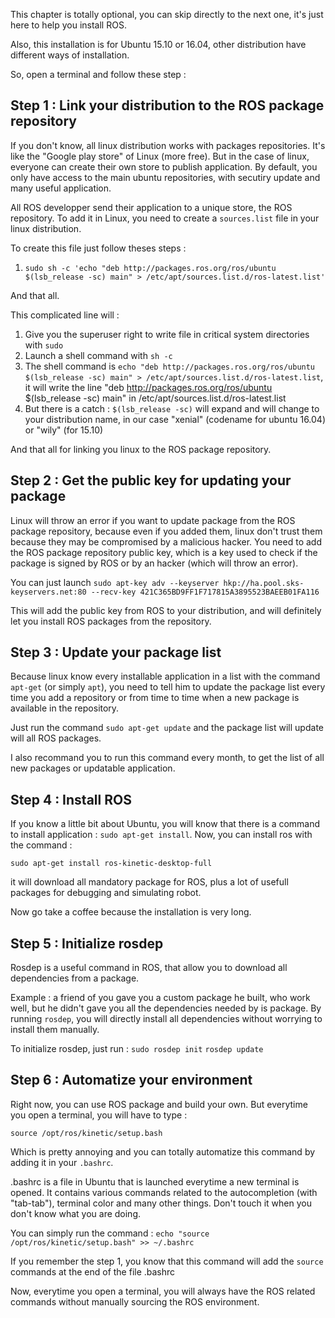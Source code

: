 
This chapter is totally optional, you can skip directly to the next one, it's just here to help you install ROS.

Also, this installation is for Ubuntu 15.10 or 16.04, other distribution have different ways of installation.

So, open a terminal and follow these step : 

## Step 1 : Link your distribution to the ROS package repository

If you don't know, all linux distribution works with packages repositories. It's like the "Google play store" of Linux (more free). But in the case of linux, everyone can create their own store to publish application. By default, you only have access to the main ubuntu repositories, with secutiry update and many useful application.

All ROS developper send their application to a unique store, the ROS repository. To add it in Linux, you need to create a `sources.list` file in your linux distribution.

To create this file just follow theses steps : 
1. `sudo sh -c 'echo "deb http://packages.ros.org/ros/ubuntu $(lsb_release -sc) main" > /etc/apt/sources.list.d/ros-latest.list'`

And that all.

This complicated line will : 
1. Give you the superuser right to write file in critical system directories with `sudo`
2. Launch a shell command with `sh -c`
3. The shell command is `echo "deb http://packages.ros.org/ros/ubuntu $(lsb_release -sc) main" > /etc/apt/sources.list.d/ros-latest.list`, it will write the line "deb http://packages.ros.org/ros/ubuntu $(lsb_release -sc) main" in /etc/apt/sources.list.d/ros-latest.list
4. But there is a catch : ` $(lsb_release -sc) ` will expand and will change to your distribution name, in our case "xenial" (codename for ubuntu 16.04) or "wily" (for 15.10)

And that all for linking you linux to the ROS package repository.

## Step 2 : Get the public key for updating your package

Linux will throw an error if you want to update package from the ROS package repository, because even if you added them, linux don't trust them because they may be compromised by a malicious hacker. You need to add the ROS package repository public key, which is a key used to check if the package is signed by ROS or by an hacker (which will throw an error).

You can just launch `sudo apt-key adv --keyserver hkp://ha.pool.sks-keyservers.net:80 --recv-key 421C365BD9FF1F717815A3895523BAEEB01FA116`

This will add the public key from ROS to your distribution, and will definitely let you install ROS packages from the repository.

## Step 3 : Update your package list

Because linux know every installable application in a list with the command `apt-get` (or simply `apt`), you need to tell him to update the package list every time you add a repository or from time to time when a new package is available in the repository.

Just run the command `sudo apt-get update` and the package list will update will all ROS packages.

I also recommand you to run this command every month, to get the list of all new packages or updatable application.

## Step 4 : Install ROS

If you know a little bit about Ubuntu, you will know that there is a command to install application : `sudo apt-get install`.
Now, you can install ros with the command : 

`sudo apt-get install ros-kinetic-desktop-full`

it will download all mandatory package for ROS, plus a lot of usefull packages for debugging and simulating robot.

Now go take a coffee because the installation is very long.

## Step 5 : Initialize rosdep

Rosdep is a useful command in ROS, that allow you to download all dependencies from a package.

Example : a friend of you gave you a custom package he built, who work well, but he didn't gave you all the dependencies needed by is package. By running `rosdep`, you will directly install all dependencies without worrying to install them manually.

To initialize rosdep, just run : 
`sudo rosdep init`
`rosdep update`

## Step 6 : Automatize your environment

Right now, you can use ROS package and build your own. But everytime you open a terminal, you will have to type : 

`source /opt/ros/kinetic/setup.bash`

Which is pretty annoying and you can totally automatize this command by adding it in your `.bashrc`.

.bashrc is a file in Ubuntu that  is launched everytime a new terminal is opened. It contains various commands related to the autocompletion (with "tab-tab"), terminal color and many other things. Don't touch it when you don't know what you are doing.

You can simply run the command : `echo "source /opt/ros/kinetic/setup.bash" >> ~/.bashrc`

If you remember the step 1, you know that this command will add the `source` commands at the end of the file .bashrc

Now, everytime you open a terminal, you will always have the ROS related commands without manually sourcing the ROS environment.



